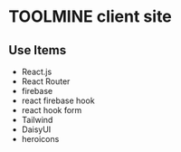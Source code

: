 # TOOLMINE client site

## Use Items 
* React.js
* React Router
* firebase
* react firebase hook
* react hook form
* Tailwind
* DaisyUI
* heroicons